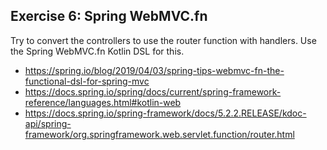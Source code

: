 ## Exercise 6: Spring WebMVC.fn

Try to convert the controllers to use the router function with handlers. Use the Spring WebMVC.fn Kotlin DSL for this.

* https://spring.io/blog/2019/04/03/spring-tips-webmvc-fn-the-functional-dsl-for-spring-mvc
* https://docs.spring.io/spring/docs/current/spring-framework-reference/languages.html#kotlin-web
* https://docs.spring.io/spring-framework/docs/5.2.2.RELEASE/kdoc-api/spring-framework/org.springframework.web.servlet.function/router.html

